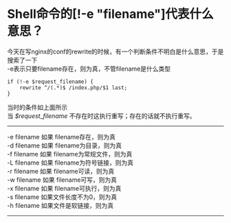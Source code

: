 # Shell命令的\[!-e "filename"\]代表什么意思？
今天在写nginx的conf的rewrite的时候，有一个判断条件不明白是什么意思，于是搜索了一下  
-e表示只要filename存在，则为真，不管filename是什么类型  
```
if (!-e $request_filename) {
    rewrite ^/(.*)$ /index.php/$1 last;
}
```
当时的条件如上面所示  
当 *$request_filename* 不存在时这执行重写；存在的话就不执行重写。  

___
>
-e filename 如果 filename存在，则为真  
-d filename 如果 filename为目录，则为真  
-f filename 如果 filename为常规文件，则为真  
-L filename 如果 filename为符号链接，则为真  
-r filename 如果 filename可读，则为真  
-w filename 如果 filename可写，则为真  
-x filename 如果 filename可执行，则为真  
-s filename 如果文件长度不为0，则为真  
-h filename 如果文件是软链接，则为真  
___